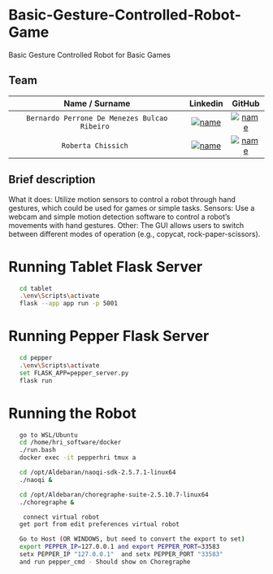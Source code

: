 # Basic-Gesture-Controlled-Robot-Game
Basic Gesture Controlled Robot for Basic Games


## Team

| **Name / Surname** | **Linkedin** | **GitHub** |
| :---: | :---: | :---: |
| `Bernardo Perrone De Menezes Bulcao Ribeiro ` | [![name](https://github.com/b-rbmp/NexxGate/blob/main/docs/logos/linkedin.png)](https://www.linkedin.com/in/b-rbmp/) | [![name](https://github.com/b-rbmp/NexxGate/blob/main/docs/logos/github.png)](https://github.com/b-rbmp) |
| `Roberta Chissich ` | [![name](https://github.com/b-rbmp/NexxGate/blob/main/docs/logos/linkedin.png)](https://www.linkedin.com/in/roberta-chissich/) | [![name](https://github.com/b-rbmp/NexxGate/blob/main/docs/logos/github.png)](https://github.com/RobCTs) |


## Brief description
What it does: Utilize motion sensors to control a robot through hand gestures, which could be used for games or simple tasks. 
Sensors: Use a webcam and simple motion detection software to control a robot’s movements with hand gestures. 
Other: The GUI allows users to switch between different modes of operation (e.g., copycat, rock-paper-scissors).


# Running Tablet Flask Server
```bash
   cd tablet
   .\env\Scripts\activate
   flask --app app run -p 5001
```

# Running Pepper Flask Server
```bash
   cd pepper
   .\env\Scripts\activate
   set FLASK_APP=pepper_server.py
   flask run
```

# Running the Robot
```bash
   go to WSL/Ubuntu
   cd /home/hri_software/docker
   ./run.bash
   docker exec -it pepperhri tmux a

   cd /opt/Aldebaran/naoqi-sdk-2.5.7.1-linux64
   ./naoqi &

   cd /opt/Aldebaran/choregraphe-suite-2.5.10.7-linux64
   ./choregraphe &

    connect virtual robot
   get port from edit preferences virtual robot

   Go to Host (OR WINDOWS, but need to convert the export to set)
   export PEPPER_IP=127.0.0.1 and export PEPPER_PORT=33583
   setx PEPPER_IP "127.0.0.1"  and setx PEPPER_PORT "33583"
   and run pepper_cmd - Should show on Choregraphe


```